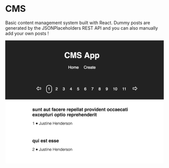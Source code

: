 # CMS

Basic content management system built with React. Dummy posts are generated by the JSONPlaceholders REST API and you can also manually add your own posts ! 

![alt tag](https://github.com/Frcerv11/CMS/blob/master/demo.png)
